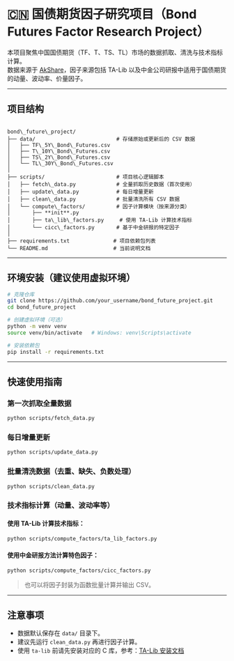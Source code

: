 
# 🇨🇳 国债期货因子研究项目（Bond Futures Factor Research Project）

本项目聚焦中国国债期货（TF、T、TS、TL）市场的数据抓取、清洗与技术指标计算。  
数据来源于 [AkShare](https://github.com/jindaxiang/akshare)，因子来源包括 TA-Lib 以及中金公司研报中适用于国债期货的动量、波动率、价量因子。

---

## 项目结构

```

bond\_future\_project/
├── data/                          # 存储原始或更新后的 CSV 数据
│   ├── TF\_5Y\_Bond\_Futures.csv
│   ├── T\_10Y\_Bond\_Futures.csv
│   ├── TS\_2Y\_Bond\_Futures.csv
│   └── TL\_30Y\_Bond\_Futures.csv
│
├── scripts/                       # 项目核心逻辑脚本
│   ├── fetch\_data.py             # 全量抓取历史数据（首次使用）
│   ├── update\_data.py            # 每日增量更新
│   ├── clean\_data.py             # 批量清洗所有 CSV 数据
│   └── compute\_factors/          # 因子计算模块（按来源分类）
│       ├── **init**.py
│       ├── ta\_lib\_factors.py     # 使用 TA-Lib 计算技术指标
│       └── cicc\_factors.py       # 基于中金研报的特定因子
│
├── requirements.txt              # 项目依赖包列表
└── README.md                     # 当前说明文档

````

---

## 环境安装（建议使用虚拟环境）

```bash
# 克隆仓库
git clone https://github.com/your_username/bond_future_project.git
cd bond_future_project

# 创建虚拟环境（可选）
python -m venv venv
source venv/bin/activate   # Windows: venv\Scripts\activate

# 安装依赖包
pip install -r requirements.txt
````

---

## 快速使用指南

### 第一次抓取全量数据

```bash
python scripts/fetch_data.py
```

### 每日增量更新

```bash
python scripts/update_data.py
```

### 批量清洗数据（去重、缺失、负数处理）

```bash
python scripts/clean_data.py
```

### 技术指标计算（动量、波动率等）

#### 使用 TA-Lib 计算技术指标：

```bash
python scripts/compute_factors/ta_lib_factors.py
```

#### 使用中金研报方法计算特色因子：

```bash
python scripts/compute_factors/cicc_factors.py
```

> 也可以将因子封装为函数批量计算并输出 CSV。

---

## 注意事项

* 数据默认保存在 `data/` 目录下。
* 建议先运行 `clean_data.py` 再进行因子计算。
* 使用 `ta-lib` 前请先安装对应的 C 库，参考：[TA-Lib 安装文档](https://mrjbq7.github.io/ta-lib/install.html)



